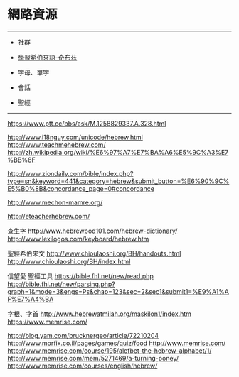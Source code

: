# 網路資源
---
- 社群
 - [學習希伯來語-奇布茲](https://www.facebook.com/groups/308100932705850/)

- 字母、單字

- 會話

- 聖經

----
https://www.ptt.cc/bbs/ask/M.1258829337.A.328.html

http://www.i18nguy.com/unicode/hebrew.html
http://www.teachmehebrew.com/
http://zh.wikipedia.org/wiki/%E6%97%A7%E7%BA%A6%E5%9C%A3%E7%BB%8F

http://www.ziondaily.com/bible/index.php?type=sn&keyword=441&category=hebrew&submit_button=%E6%90%9C%E5%B0%8B&concordance_page=0#concordance

http://www.mechon-mamre.org/

http://eteacherhebrew.com/

查生字  http://www.hebrewpod101.com/hebrew-dictionary/
http://www.lexilogos.com/keyboard/hebrew.htm

聖經希伯來文
http://www.chioulaoshi.org/BH/handouts.html
http://www.chioulaoshi.org/BH/index.html

信望愛 聖經工具
https://bible.fhl.net/new/read.php
http://bible.fhl.net/new/parsing.php?graph=1&mode=3&engs=Ps&chap=123&sec=2&sec1&submit1=%E9%A1%AF%E7%A4%BA

字根、字首
http://www.hebrewatmilah.org/maskilon1/index.htm
https://www.memrise.com/

http://blog.yam.com/brucknergeo/article/72210204
http://www.morfix.co.il/pages/games/quiz/food
http://www.memrise.com/
http://www.memrise.com/course/195/alefbet-the-hebrew-alphabet/1/
http://www.memrise.com/mem/5271469/a-turning-poney/
http://www.memrise.com/courses/english/hebrew/
